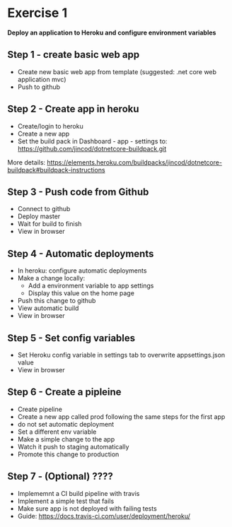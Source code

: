 # Exercise 1
**Deploy an application to Heroku and configure environment variables**

## Step 1 - create basic web app
- Create new basic web app from template (suggested: .net core web application mvc)
- Push to github

## Step 2 - Create app in heroku
- Create/login to heroku
- Create a new app
- Set the build pack in Dashboard - app -  settings to: https://github.com/jincod/dotnetcore-buildpack.git

More details: 
https://elements.heroku.com/buildpacks/jincod/dotnetcore-buildpack#buildpack-instructions

## Step 3 - Push code from Github
- Connect to github
- Deploy master
- Wait for build to finish
- View in browser

## Step 4 - Automatic deployments
- In heroku: configure automatic deployments
- Make a change locally:
  - Add a environment variable to app settings
  - Display this value on the home page
- Push this change to github
- View automatic build
- View in browser

## Step 5 - Set config variables
- Set Heroku config variable in settings tab to overwrite appsettings.json value
- View in browser

## Step 6 - Create a pipleine
- Create pipeline
- Create a new app called prod following the same steps for the first app
- do not set automatic deployment
- Set a different env variable
- Make a simple change to the app
- Watch it push to staging automatically
- Promote this change to production

## Step 7 - (Optional) ????
- Implememnt a CI build pipeline with travis
- Implement a simple test that fails
- Make sure app is not deployed with failing tests
- Guide: https://docs.travis-ci.com/user/deployment/heroku/
